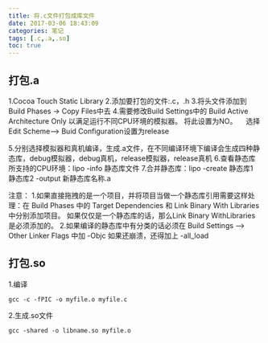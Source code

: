 ```yaml
---
title: 将.c文件打包成库文件
date: 2017-03-06 18:43:09
categories: 笔记
tags: [.c,.a,.so]
toc: true
---
```


## 打包.a

1.Cocoa Touch Static Library
2.添加要打包的文件:.c，.h
3.将头文件添加到Build Phases -> Copy Files中去
4.需要修改Build Settings中的 Build Active Architecture Only 以满足运行不同CPU环境的模拟器。 将此设置为NO。
　选择Edit Scheme--> Buid Configuration设置为release
<!--more-->
5.分别选择模拟器和真机编译，生成.a文件，在不同编译环境下编译会生成四种静态库，debug模拟器，debug真机，release模拟器，release真机
6.查看静态库所支持的CPU环境：lipo -info 静态库文件
7.合并静态库：lipo -create 静态库1 静态库2 -output 新静态库名称.a

注意：
1.如果直接拖拽的是一个项目，并将项目当做一个静态库引用需要这样处理：在 Build Phases 中的 Target Dependencies 和 Link Binary With Libraries 中分别添加项目。
如果仅仅是一个静态库的话，那么Link Binary WithLibraries 是必须添加的。
2.如果编译的静态库中有分类的话必须在 Build Settings --> Other Linker Flags 中加 -Objc 如果还崩溃，还得加上 -all_load

## 打包.so
1.编译
```
gcc -c -fPIC -o myfile.o myfile.c
```

2.生成.so文件
```
gcc -shared -o libname.so myfile.o
```

